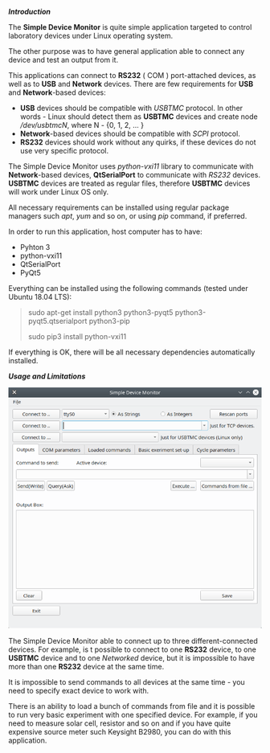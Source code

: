 ***Introduction***

The **Simple Device Monitor** is quite simple application targeted to control laboratory devices under Linux operating system.

The other purpose was to have general application able to connect any device and test an output from it.

This applications can connect to **RS232** ( COM ) port-attached devices, as well as to **USB** and **Network** devices. There are few requirements for **USB** and **Network**-based devices:

-  **USB** devices should be compatible with *USBTMC* protocol. In other words - Linux should detect them as **USBTMC** devices and create node */dev/usbtmcN*, where N - {0, 1, 2, ... }
- **Network**-based devices should be compatible with *SCPI* protocol. 
- **RS232** devices should work without any quirks, if these devices do not use very specific protocol.

The Simple Device Monitor uses *python-vxi11* library to communicate with **Network**-based devices, **QtSerialPort** to communicate with *RS232* devices. **USBTMC** devices are treated as regular files, therefore **USBTMC** devices will work under Linux OS only. 

All necessary requirements can be installed using regular package managers such *apt*, *yum* and so on, or using *pip* command, if preferred. 

In order to run this application, host computer has to have:

- Pyhton 3
- python-vxi11
- QtSerialPort
- PyQt5

Everything can be installed using the following commands (tested under Ubuntu 18.04 LTS):
>sudo apt-get install python3 python3-pyqt5 python3-pyqt5.qtserialport python3-pip
>
>sudo pip3 install python-vxi11

If everything is OK, there will be all necessary dependencies automatically installed.

***Usage and Limitations***

![](SDM.png)

The Simple Device Monitor able to connect up to three different-connected devices. For example, is t possible to connect to one **RS232** device, to one **USBTMC** device and to one *Networked* device, but it is impossible to have more than one **RS232** device at the same time.

It is impossible to send commands to all devices at the same time - you need to specify exact device to work with.

There is an ability to load a bunch of commands from file and it is possible to run very basic experiment with one specified device.
For example, if you need to measure solar cell, resistor and so on and if you have quite expensive source meter such Keysight B2980, you can do with this application.

